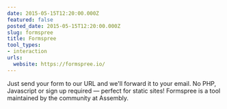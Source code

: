 ```yaml
---
date: 2015-05-15T12:20:00.000Z
featured: false
posted_date: 2015-05-15T12:20:00.000Z
slug: formspree
title: Formspree
tool_types:
- interaction
urls:
  website: https://formspree.io/
---
```


Just send your form to our URL and we'll forward it to your email. No PHP, Javascript or sign up required — perfect for static sites! Formspree is a tool maintained by the community at Assembly.




